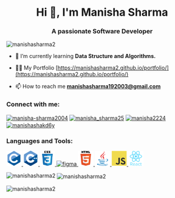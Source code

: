 <h1 align="center">Hi 👋, I'm Manisha Sharma</h1>
<h3 align="center">A passionate Software Developer</h3>

<p align="left"> <img src="https://komarev.com/ghpvc/?username=manishasharma2&label=Profile%20views&color=0e75b6&style=flat" alt="manishasharma2" /> </p>

- 🌱 I’m currently learning **Data Structure and Algorithms.**

- 👨‍💻 My Portfolio [https://manishasharma2.github.io/portfolio/](https://manishasharma2.github.io/portfolio/)

- 📫 How to reach me **manishasharma192003@gmail.com**

<h3 align="left">Connect with me:</h3>
<p align="left">
<a href="https://linkedin.com/in/manisha-sharma2004" target="blank"><img align="center" src="https://raw.githubusercontent.com/rahuldkjain/github-profile-readme-generator/master/src/images/icons/Social/linked-in-alt.svg" alt="manisha-sharma2004" height="30" width="40" /></a>
<a href="https://www.hackerrank.com/manisha_sharma25" target="blank"><img align="center" src="https://raw.githubusercontent.com/rahuldkjain/github-profile-readme-generator/master/src/images/icons/Social/hackerrank.svg" alt="manisha_sharma25" height="30" width="40" /></a>
<a href="https://www.leetcode.com/manisha2224" target="blank"><img align="center" src="https://raw.githubusercontent.com/rahuldkjain/github-profile-readme-generator/master/src/images/icons/Social/leet-code.svg" alt="manisha2224" height="30" width="40" /></a>
<a href="https://auth.geeksforgeeks.org/user/manishashakd6y" target="blank"><img align="center" src="https://raw.githubusercontent.com/rahuldkjain/github-profile-readme-generator/master/src/images/icons/Social/geeks-for-geeks.svg" alt="manishashakd6y" height="30" width="40" /></a>
</p>

<h3 align="left">Languages and Tools:</h3>
<p align="left"> <a href="https://www.cprogramming.com/" target="_blank" rel="noreferrer"> <img src="https://raw.githubusercontent.com/devicons/devicon/master/icons/c/c-original.svg" alt="c" width="40" height="40"/> </a> <a href="https://www.w3schools.com/cpp/" target="_blank" rel="noreferrer"> <img src="https://raw.githubusercontent.com/devicons/devicon/master/icons/cplusplus/cplusplus-original.svg" alt="cplusplus" width="40" height="40"/> </a> <a href="https://www.w3schools.com/css/" target="_blank" rel="noreferrer"> <img src="https://raw.githubusercontent.com/devicons/devicon/master/icons/css3/css3-original-wordmark.svg" alt="css3" width="40" height="40"/> </a> <a href="https://www.figma.com/" target="_blank" rel="noreferrer"> <img src="https://www.vectorlogo.zone/logos/figma/figma-icon.svg" alt="figma" width="40" height="40"/> </a> <a href="https://www.w3.org/html/" target="_blank" rel="noreferrer"> <img src="https://raw.githubusercontent.com/devicons/devicon/master/icons/html5/html5-original-wordmark.svg" alt="html5" width="40" height="40"/> </a> <a href="https://www.java.com" target="_blank" rel="noreferrer"> <img src="https://raw.githubusercontent.com/devicons/devicon/master/icons/java/java-original.svg" alt="java" width="40" height="40"/> </a> <a href="https://developer.mozilla.org/en-US/docs/Web/JavaScript" target="_blank" rel="noreferrer"> <img src="https://raw.githubusercontent.com/devicons/devicon/master/icons/javascript/javascript-original.svg" alt="javascript" width="40" height="40"/> </a> <a href="https://reactjs.org/" target="_blank" rel="noreferrer"> <img src="https://raw.githubusercontent.com/devicons/devicon/master/icons/react/react-original-wordmark.svg" alt="react" width="40" height="40"/> </a> </p>

<p><img align="left" src="https://github-readme-stats.vercel.app/api/top-langs?username=manishasharma2&show_icons=true&locale=en&layout=compact" alt="manishasharma2" /></p>

<p>&nbsp;<img align="center" src="https://github-readme-stats.vercel.app/api?username=manishasharma2&show_icons=true&locale=en" alt="manishasharma2" /></p>

<p><img align="center" src="https://github-readme-streak-stats.herokuapp.com/?user=manishasharma2&" alt="manishasharma2" /></p>
